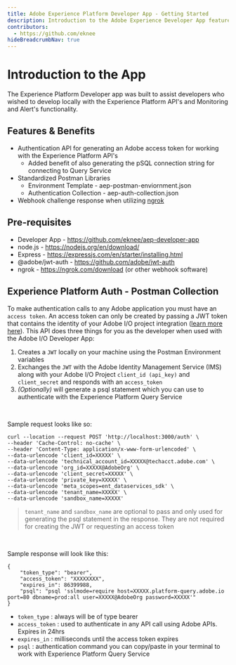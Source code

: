 ```yaml
---
title: Adobe Experience Platform Developer App - Getting Started
description: Introduction to the Adobe Experience Developer App features & benefits, pre-requisites and the included postman collection for authentication
contributors:
  - https://github.com/eknee
hideBreadcrumbNav: true
---
```


# Introduction to the App

The Experience Platform Developer app was built to assist developers who wished to develop locally with the Experience Platform API's and Monitoring and Alert's functionality.


## Features & Benefits

- Authentication API for generating an Adobe access token for working with the Experience Platform API's
  - Added benefit of also generating the pSQL connection string for connecting to Query Service
- Standardized Postman Libraries
  - Environment Template - aep-postman-enviornment.json
  - Authentication Collection - aep-auth-collection.json
- Webhook challenge response when utilizing [ngrok]()


## Pre-requisites

* Developer App - https://github.com/eknee/aep-developer-app
* node.js - https://nodejs.org/en/download/
* Express - https://expressjs.com/en/starter/installing.html
* @adobe/jwt-auth - https://github.com/adobe/jwt-auth
* ngrok - https://ngrok.com/download (or other webhook software)


## Experience Platform Auth - Postman Collection
To make authentication calls to any Adobe application you must have an `access token`. An access token can only be created by passing a JWT token that contains the identity of your Adobe I/O project integration ([learn more here](https://www.adobe.io/developer-console/docs/guides/authentication/JWT/)). This API does three things for you as the developer when used with the Adobe I/O Developer App: 

1. Creates a `JWT` locally on your machine using the Postman Environment variables 
2. Exchanges the `JWT` with the Adobe Identity Management Service (IMS) along with your Adobe I/O Project `client_id (api_key)` and `client_secret` and responds with an `access_token`
3. _(Optionally)_ will generate a psql statement which you can use to authenticate with the Experience Platform Query Service

<br />

Sample request looks like so:
```
curl --location --request POST 'http://localhost:3000/auth' \
--header 'Cache-Control: no-cache' \
--header 'Content-Type: application/x-www-form-urlencoded' \
--data-urlencode 'client_id=XXXXX' \
--data-urlencode 'technical_account_id=XXXXX@techacct.adobe.com' \
--data-urlencode 'org_id=XXXXX@AdobeOrg' \
--data-urlencode 'client_secret=XXXXX' \
--data-urlencode 'private_key=XXXXX' \
--data-urlencode 'meta_scopes=ent_dataservices_sdk' \
--data-urlencode 'tenant_name=XXXXX' \
--data-urlencode 'sandbox_name=XXXXX'
```
> `tenant_name` and `sandbox_name` are optional to pass and only used for generating the psql statement in the response. They are not required for creating the JWT or requesting an access token

<br />


Sample response will look like this:
```
{
    "token_type": "bearer",
    "access_token": "XXXXXXXX",
    "expires_in": 86399988,
    "psql": "psql 'sslmode=require host=XXXXX.platform-query.adobe.io port=80 dbname=prod:all user=XXXXX@AdobeOrg password=XXXXX'"
}
```

* `token_type` : always will be of type bearer
* `access_token` : used to authenticate in any API call using Adobe APIs. Expires in 24hrs
* `expires_in` : milliseconds until the access token expires
* `psql` : authentication command you can copy/paste in your terminal to work with Experience Platform Query Service